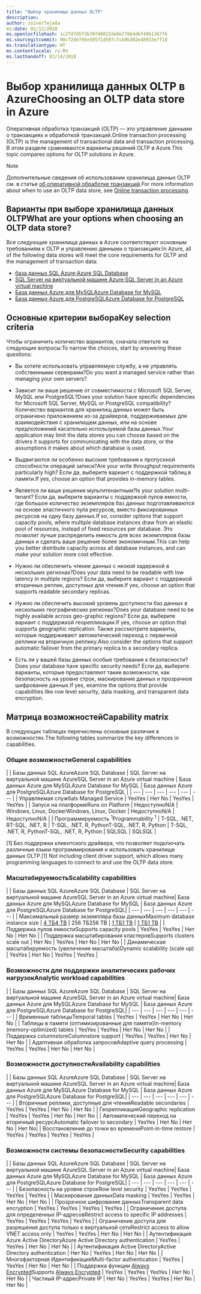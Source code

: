 ```yaml
---
title: "Выбор хранилища данных OLTP"
description: 
author: zoinerTejada
ms:date: 02/12/2018
ms.openlocfilehash: 1c27d7d5f3b78f40822de6b77664dbf49b1367f6
ms.sourcegitcommit: 90cf2de795e50571d597cfcb9b302e48933e7f18
ms.translationtype: HT
ms.contentlocale: ru-RU
ms.lasthandoff: 02/14/2018
---
```

# <a name="choosing-an-oltp-data-store-in-azure"></a><span data-ttu-id="82419-102">Выбор хранилища данных OLTP в Azure</span><span class="sxs-lookup"><span data-stu-id="82419-102">Choosing an OLTP data store in Azure</span></span>

<span data-ttu-id="82419-103">Оперативная обработка транзакций (OLTP) — это управление данными о транзакциях и обработкой транзакций.</span><span class="sxs-lookup"><span data-stu-id="82419-103">Online transaction processing (OLTP) is the management of transactional data and transaction processing.</span></span> <span data-ttu-id="82419-104">В этом разделе сравниваются варианты решений OLTP в Azure.</span><span class="sxs-lookup"><span data-stu-id="82419-104">This topic compares options for OLTP solutions in Azure.</span></span>

> [!NOTE]
> <span data-ttu-id="82419-105">Дополнительные сведения об использовании хранилища данных OLTP см. в статье [об оперативной обработке транзакций](../scenarios/online-analytical-processing.md).</span><span class="sxs-lookup"><span data-stu-id="82419-105">For more information about when to use an OLTP data store, see [Online transaction processing](../scenarios/online-analytical-processing.md).</span></span>

## <a name="what-are-your-options-when-choosing-an-oltp-data-store"></a><span data-ttu-id="82419-106">Варианты при выборе хранилища данных OLTP</span><span class="sxs-lookup"><span data-stu-id="82419-106">What are your options when choosing an OLTP data store?</span></span>

<span data-ttu-id="82419-107">Все следующие хранилища данных в Azure соответствуют основным требованиям к OLTP и управлению данными о транзакциях:</span><span class="sxs-lookup"><span data-stu-id="82419-107">In Azure, all of the following data stores will meet the core requirements for OLTP and the management of transaction data:</span></span>

- [<span data-ttu-id="82419-108">база данных SQL Azure;</span><span class="sxs-lookup"><span data-stu-id="82419-108">Azure SQL Database</span></span>](/azure/sql-database/)
- <span data-ttu-id="82419-109">[SQL Server на виртуальной машине Azure](/azure/virtual-machines/windows/sql/virtual-machines-windows-sql-server-iaas-overview?toc=%2Fazure%2Fvirtual-machines%2Fwindows%2Ftoc.json);</span><span class="sxs-lookup"><span data-stu-id="82419-109">[SQL Server in an Azure virtual machine](/azure/virtual-machines/windows/sql/virtual-machines-windows-sql-server-iaas-overview?toc=%2Fazure%2Fvirtual-machines%2Fwindows%2Ftoc.json)</span></span>
- [<span data-ttu-id="82419-110">База данных Azure для MySQL</span><span class="sxs-lookup"><span data-stu-id="82419-110">Azure Database for MySQL</span></span>](/azure/mysql/)
- [<span data-ttu-id="82419-111">База данных Azure для PostgreSQL</span><span class="sxs-lookup"><span data-stu-id="82419-111">Azure Database for PostgreSQL</span></span>](/azure/postgresql/)

## <a name="key-selection-criteria"></a><span data-ttu-id="82419-112">Основные критерии выбора</span><span class="sxs-lookup"><span data-stu-id="82419-112">Key selection criteria</span></span>

<span data-ttu-id="82419-113">Чтобы ограничить количество вариантов, сначала ответьте на следующие вопросы:</span><span class="sxs-lookup"><span data-stu-id="82419-113">To narrow the choices, start by answering these questions:</span></span>

- <span data-ttu-id="82419-114">Вы хотите использовать управляемую службу, а не управлять собственными серверами?</span><span class="sxs-lookup"><span data-stu-id="82419-114">Do you want a managed service rather than managing your own servers?</span></span>

- <span data-ttu-id="82419-115">Зависит ли ваше решение от совместимости с Microsoft SQL Server, MySQL или PostgreSQL?</span><span class="sxs-lookup"><span data-stu-id="82419-115">Does your solution have specific dependencies for Microsoft SQL Server, MySQL or PostgreSQL compatibility?</span></span> <span data-ttu-id="82419-116">Количество вариантов для хранилищ данных может быть ограничено приложением из-за драйверов, поддерживаемых для взаимодействия с хранилищем данных, или на основе предположений касательно используемой базы данных.</span><span class="sxs-lookup"><span data-stu-id="82419-116">Your application may limit the data stores you can choose based on the drivers it supports for communicating with the data store, or the assumptions it makes about which database is used.</span></span>

- <span data-ttu-id="82419-117">Выдвигаются ли особенно высокие требования к пропускной способности операций записи?</span><span class="sxs-lookup"><span data-stu-id="82419-117">Are your write throughput requirements particularly high?</span></span> <span data-ttu-id="82419-118">Если да, выберите вариант с поддержкой таблиц в памяти.</span><span class="sxs-lookup"><span data-stu-id="82419-118">If yes, choose an option that provides in-memory tables.</span></span> 

- <span data-ttu-id="82419-119">Является ли ваше решение мультитенантным?</span><span class="sxs-lookup"><span data-stu-id="82419-119">Is your solution multi-tenant?</span></span> <span data-ttu-id="82419-120">Если да, выберите варианты с поддержкой пулов емкости, где большое количество экземпляров баз данных подготавливаются на основе эластичного пула ресурсов, вместо фиксированных ресурсов на одну базу данных.</span><span class="sxs-lookup"><span data-stu-id="82419-120">If so, consider options that support capacity pools, where multiple database instances draw from an elastic pool of resources, instead of fixed resources per database.</span></span> <span data-ttu-id="82419-121">Это позволит лучше распределить емкость для всех экземпляров базы данных и сделать ваше решение более экономичным.</span><span class="sxs-lookup"><span data-stu-id="82419-121">This can help you better distribute capacity across all database instances, and can make your solution more cost effective.</span></span>

- <span data-ttu-id="82419-122">Нужно ли обеспечить чтение данных с низкой задержкой в нескольких регионах?</span><span class="sxs-lookup"><span data-stu-id="82419-122">Does your data need to be readable with low latency in multiple regions?</span></span> <span data-ttu-id="82419-123">Если да, выберите вариант с поддержкой вторичных реплик, доступных для чтения.</span><span class="sxs-lookup"><span data-stu-id="82419-123">If yes, choose an option that supports readable secondary replicas.</span></span>

- <span data-ttu-id="82419-124">Нужно ли обеспечить высокий уровень доступности баз данных в нескольких географических регионах?</span><span class="sxs-lookup"><span data-stu-id="82419-124">Does your database need to be highly available across geo-graphic regions?</span></span> <span data-ttu-id="82419-125">Если да, выберите вариант с поддержкой георепликации.</span><span class="sxs-lookup"><span data-stu-id="82419-125">If yes, choose an option that supports geographic replication.</span></span> <span data-ttu-id="82419-126">Также рассмотрите варианты, которые поддерживают автоматический переход с первичной реплики на вторичную реплику.</span><span class="sxs-lookup"><span data-stu-id="82419-126">Also consider the options that support automatic failover from the primary replica to a secondary replica.</span></span>

- <span data-ttu-id="82419-127">Есть ли у вашей базы данных особые требования к безопасности?</span><span class="sxs-lookup"><span data-stu-id="82419-127">Does your database have specific security needs?</span></span> <span data-ttu-id="82419-128">Если да, выберите варианты, которые предоставляют такие возможности, как безопасность на уровне строк, маскирование данных и прозрачное шифрование данных.</span><span class="sxs-lookup"><span data-stu-id="82419-128">If yes, examine the options that provide capabilities like row level security, data masking, and transparent data encryption.</span></span>

## <a name="capability-matrix"></a><span data-ttu-id="82419-129">Матрица возможностей</span><span class="sxs-lookup"><span data-stu-id="82419-129">Capability matrix</span></span>

<span data-ttu-id="82419-130">В следующих таблицах перечислены основные различия в возможностях.</span><span class="sxs-lookup"><span data-stu-id="82419-130">The following tables summarize the key differences in capabilities.</span></span>

### <a name="general-capabilities"></a><span data-ttu-id="82419-131">Общие возможности</span><span class="sxs-lookup"><span data-stu-id="82419-131">General capabilities</span></span> 
| | <span data-ttu-id="82419-132">Базы данных SQL Azure</span><span class="sxs-lookup"><span data-stu-id="82419-132">Azure SQL Database</span></span> | <span data-ttu-id="82419-133">SQL Server на виртуальной машине Azure</span><span class="sxs-lookup"><span data-stu-id="82419-133">SQL Server in an Azure virtual machine</span></span> | <span data-ttu-id="82419-134">База данных Azure для MySQL</span><span class="sxs-lookup"><span data-stu-id="82419-134">Azure Database for MySQL</span></span> | <span data-ttu-id="82419-135">База данных Azure для PostgreSQL</span><span class="sxs-lookup"><span data-stu-id="82419-135">Azure Database for PostgreSQL</span></span> |
| --- | --- | --- | --- | --- | --- |
| <span data-ttu-id="82419-136">Управляемая служба</span><span class="sxs-lookup"><span data-stu-id="82419-136">Is Managed Service</span></span> | <span data-ttu-id="82419-137">Yes</span><span class="sxs-lookup"><span data-stu-id="82419-137">Yes</span></span> | <span data-ttu-id="82419-138">Нет </span><span class="sxs-lookup"><span data-stu-id="82419-138">No</span></span> | <span data-ttu-id="82419-139">Yes</span><span class="sxs-lookup"><span data-stu-id="82419-139">Yes</span></span> | <span data-ttu-id="82419-140">Yes</span><span class="sxs-lookup"><span data-stu-id="82419-140">Yes</span></span> |
| <span data-ttu-id="82419-141">Запуск на платформе</span><span class="sxs-lookup"><span data-stu-id="82419-141">Runs on Platform</span></span> | <span data-ttu-id="82419-142">Недоступно</span><span class="sxs-lookup"><span data-stu-id="82419-142">N/A</span></span> | <span data-ttu-id="82419-143">Windows, Linux, Docker</span><span class="sxs-lookup"><span data-stu-id="82419-143">Windows, Linux, Docker</span></span> | <span data-ttu-id="82419-144">Недоступно</span><span class="sxs-lookup"><span data-stu-id="82419-144">N/A</span></span> | <span data-ttu-id="82419-145">Недоступно</span><span class="sxs-lookup"><span data-stu-id="82419-145">N/A</span></span> |
| <span data-ttu-id="82419-146">Программируемость <sup>1</sup></span><span class="sxs-lookup"><span data-stu-id="82419-146">Programmability <sup>1</sup></span></span> | <span data-ttu-id="82419-147">T-SQL, .NET, R</span><span class="sxs-lookup"><span data-stu-id="82419-147">T-SQL, .NET, R</span></span> | <span data-ttu-id="82419-148">T-SQL, .NET, R, Python</span><span class="sxs-lookup"><span data-stu-id="82419-148">T-SQL, .NET, R, Python</span></span> | <span data-ttu-id="82419-149">T-SQL, .NET, R, Python</span><span class="sxs-lookup"><span data-stu-id="82419-149">T-SQL, .NET, R, Python</span></span> | <span data-ttu-id="82419-150">SQL</span><span class="sxs-lookup"><span data-stu-id="82419-150">SQL</span></span> | <span data-ttu-id="82419-151">SQL</span><span class="sxs-lookup"><span data-stu-id="82419-151">SQL</span></span> |

<span data-ttu-id="82419-152">[1] Без поддержки клиентского драйвера, что позволяет подключать различные языки программирования и использовать хранилище данных OLTP.</span><span class="sxs-lookup"><span data-stu-id="82419-152">[1] Not including client driver support, which allows many programming languages to connect to and use the OLTP data store.</span></span>

### <a name="scalability-capabilities"></a><span data-ttu-id="82419-153">Масштабируемость</span><span class="sxs-lookup"><span data-stu-id="82419-153">Scalability capabilities</span></span>
| | <span data-ttu-id="82419-154">Базы данных SQL Azure</span><span class="sxs-lookup"><span data-stu-id="82419-154">Azure SQL Database</span></span> | <span data-ttu-id="82419-155">SQL Server на виртуальной машине Azure</span><span class="sxs-lookup"><span data-stu-id="82419-155">SQL Server in an Azure virtual machine</span></span>| <span data-ttu-id="82419-156">База данных Azure для MySQL</span><span class="sxs-lookup"><span data-stu-id="82419-156">Azure Database for MySQL</span></span> | <span data-ttu-id="82419-157">База данных Azure для PostgreSQL</span><span class="sxs-lookup"><span data-stu-id="82419-157">Azure Database for PostgreSQL</span></span>|
| --- | --- | --- | --- | --- | --- |
| <span data-ttu-id="82419-158">Максимальный размер экземпляра базы данных</span><span class="sxs-lookup"><span data-stu-id="82419-158">Maximum database instance size</span></span> | [<span data-ttu-id="82419-159">4 ТБ</span><span class="sxs-lookup"><span data-stu-id="82419-159">4 TB</span></span>](/azure/sql-database/sql-database-resource-limits) | <span data-ttu-id="82419-160">256 ТБ</span><span class="sxs-lookup"><span data-stu-id="82419-160">256 TB</span></span> | [<span data-ttu-id="82419-161">1 ТБ</span><span class="sxs-lookup"><span data-stu-id="82419-161">1 TB</span></span>](/azure/mysql/concepts-limits) | [<span data-ttu-id="82419-162">1 ТБ</span><span class="sxs-lookup"><span data-stu-id="82419-162">1 TB</span></span>](/azure/postgresql/concepts-limits) |
| <span data-ttu-id="82419-163">Поддержка пулов емкости</span><span class="sxs-lookup"><span data-stu-id="82419-163">Supports capacity pools</span></span>  | <span data-ttu-id="82419-164">Yes</span><span class="sxs-lookup"><span data-stu-id="82419-164">Yes</span></span> | <span data-ttu-id="82419-165">Yes</span><span class="sxs-lookup"><span data-stu-id="82419-165">Yes</span></span> | <span data-ttu-id="82419-166">Нет </span><span class="sxs-lookup"><span data-stu-id="82419-166">No</span></span> | <span data-ttu-id="82419-167">Нет </span><span class="sxs-lookup"><span data-stu-id="82419-167">No</span></span> |
| <span data-ttu-id="82419-168">Поддержка масштабирования кластеров</span><span class="sxs-lookup"><span data-stu-id="82419-168">Supports clusters scale out</span></span>  | <span data-ttu-id="82419-169">Нет </span><span class="sxs-lookup"><span data-stu-id="82419-169">No</span></span> | <span data-ttu-id="82419-170">Yes</span><span class="sxs-lookup"><span data-stu-id="82419-170">Yes</span></span> | <span data-ttu-id="82419-171">Нет </span><span class="sxs-lookup"><span data-stu-id="82419-171">No</span></span> | <span data-ttu-id="82419-172">Нет </span><span class="sxs-lookup"><span data-stu-id="82419-172">No</span></span> |
| <span data-ttu-id="82419-173">Динамическая масштабируемость (увеличение масштаба)</span><span class="sxs-lookup"><span data-stu-id="82419-173">Dynamic scalability (scale up)</span></span>  | <span data-ttu-id="82419-174">Yes</span><span class="sxs-lookup"><span data-stu-id="82419-174">Yes</span></span> | <span data-ttu-id="82419-175">Нет </span><span class="sxs-lookup"><span data-stu-id="82419-175">No</span></span> | <span data-ttu-id="82419-176">Yes</span><span class="sxs-lookup"><span data-stu-id="82419-176">Yes</span></span> | <span data-ttu-id="82419-177">Yes</span><span class="sxs-lookup"><span data-stu-id="82419-177">Yes</span></span> |

### <a name="analytic-workload-capabilities"></a><span data-ttu-id="82419-178">Возможности для поддержки аналитических рабочих нагрузок</span><span class="sxs-lookup"><span data-stu-id="82419-178">Analytic workload capabilities</span></span>
| | <span data-ttu-id="82419-179">Базы данных SQL Azure</span><span class="sxs-lookup"><span data-stu-id="82419-179">Azure SQL Database</span></span> | <span data-ttu-id="82419-180">SQL Server на виртуальной машине Azure</span><span class="sxs-lookup"><span data-stu-id="82419-180">SQL Server in an Azure virtual machine</span></span>| <span data-ttu-id="82419-181">База данных Azure для MySQL</span><span class="sxs-lookup"><span data-stu-id="82419-181">Azure Database for MySQL</span></span> | <span data-ttu-id="82419-182">База данных Azure для PostgreSQL</span><span class="sxs-lookup"><span data-stu-id="82419-182">Azure Database for PostgreSQL</span></span>|
| --- | --- | --- | --- | --- | --- | 
| <span data-ttu-id="82419-183">Временные таблицы</span><span class="sxs-lookup"><span data-stu-id="82419-183">Temporal tables</span></span> | <span data-ttu-id="82419-184">Yes</span><span class="sxs-lookup"><span data-stu-id="82419-184">Yes</span></span> | <span data-ttu-id="82419-185">Yes</span><span class="sxs-lookup"><span data-stu-id="82419-185">Yes</span></span> | <span data-ttu-id="82419-186">Нет </span><span class="sxs-lookup"><span data-stu-id="82419-186">No</span></span> | <span data-ttu-id="82419-187">Нет </span><span class="sxs-lookup"><span data-stu-id="82419-187">No</span></span> |
| <span data-ttu-id="82419-188">Таблицы в памяти (оптимизированные для памяти)</span><span class="sxs-lookup"><span data-stu-id="82419-188">In-memory (memory-optimized) tables</span></span> | <span data-ttu-id="82419-189">Yes</span><span class="sxs-lookup"><span data-stu-id="82419-189">Yes</span></span> | <span data-ttu-id="82419-190">Yes</span><span class="sxs-lookup"><span data-stu-id="82419-190">Yes</span></span> | <span data-ttu-id="82419-191">Нет </span><span class="sxs-lookup"><span data-stu-id="82419-191">No</span></span> | <span data-ttu-id="82419-192">Нет </span><span class="sxs-lookup"><span data-stu-id="82419-192">No</span></span> |
| <span data-ttu-id="82419-193">Поддержка columnstore</span><span class="sxs-lookup"><span data-stu-id="82419-193">Columnstore support</span></span> | <span data-ttu-id="82419-194">Yes</span><span class="sxs-lookup"><span data-stu-id="82419-194">Yes</span></span> | <span data-ttu-id="82419-195">Yes</span><span class="sxs-lookup"><span data-stu-id="82419-195">Yes</span></span> | <span data-ttu-id="82419-196">Нет </span><span class="sxs-lookup"><span data-stu-id="82419-196">No</span></span> | <span data-ttu-id="82419-197">Нет </span><span class="sxs-lookup"><span data-stu-id="82419-197">No</span></span> |
| <span data-ttu-id="82419-198">Адаптивная обработка запросов</span><span class="sxs-lookup"><span data-stu-id="82419-198">Adaptive query processing</span></span> | <span data-ttu-id="82419-199">Yes</span><span class="sxs-lookup"><span data-stu-id="82419-199">Yes</span></span> | <span data-ttu-id="82419-200">Yes</span><span class="sxs-lookup"><span data-stu-id="82419-200">Yes</span></span> | <span data-ttu-id="82419-201">Нет </span><span class="sxs-lookup"><span data-stu-id="82419-201">No</span></span> | <span data-ttu-id="82419-202">Нет </span><span class="sxs-lookup"><span data-stu-id="82419-202">No</span></span> |

### <a name="availability-capabilities"></a><span data-ttu-id="82419-203">Возможности доступности</span><span class="sxs-lookup"><span data-stu-id="82419-203">Availability capabilities</span></span>
| | <span data-ttu-id="82419-204">Базы данных SQL Azure</span><span class="sxs-lookup"><span data-stu-id="82419-204">Azure SQL Database</span></span> | <span data-ttu-id="82419-205">SQL Server на виртуальной машине Azure</span><span class="sxs-lookup"><span data-stu-id="82419-205">SQL Server in an Azure virtual machine</span></span>| <span data-ttu-id="82419-206">База данных Azure для MySQL</span><span class="sxs-lookup"><span data-stu-id="82419-206">Azure Database for MySQL</span></span> | <span data-ttu-id="82419-207">База данных Azure для PostgreSQL</span><span class="sxs-lookup"><span data-stu-id="82419-207">Azure Database for PostgreSQL</span></span>|
| --- | --- | --- | --- | --- | --- | 
| <span data-ttu-id="82419-208">Вторичные реплики, доступные для чтения</span><span class="sxs-lookup"><span data-stu-id="82419-208">Readable secondaries</span></span> | <span data-ttu-id="82419-209">Yes</span><span class="sxs-lookup"><span data-stu-id="82419-209">Yes</span></span> | <span data-ttu-id="82419-210">Yes</span><span class="sxs-lookup"><span data-stu-id="82419-210">Yes</span></span> | <span data-ttu-id="82419-211">Нет </span><span class="sxs-lookup"><span data-stu-id="82419-211">No</span></span> | <span data-ttu-id="82419-212">Нет </span><span class="sxs-lookup"><span data-stu-id="82419-212">No</span></span> | 
| <span data-ttu-id="82419-213">Георепликация</span><span class="sxs-lookup"><span data-stu-id="82419-213">Geographic replication</span></span> | <span data-ttu-id="82419-214">Yes</span><span class="sxs-lookup"><span data-stu-id="82419-214">Yes</span></span> | <span data-ttu-id="82419-215">Yes</span><span class="sxs-lookup"><span data-stu-id="82419-215">Yes</span></span> | <span data-ttu-id="82419-216">Нет </span><span class="sxs-lookup"><span data-stu-id="82419-216">No</span></span> | <span data-ttu-id="82419-217">Нет </span><span class="sxs-lookup"><span data-stu-id="82419-217">No</span></span> | 
| <span data-ttu-id="82419-218">Автоматический переход на вторичный ресурс</span><span class="sxs-lookup"><span data-stu-id="82419-218">Automatic failover to secondary</span></span> | <span data-ttu-id="82419-219">Yes</span><span class="sxs-lookup"><span data-stu-id="82419-219">Yes</span></span> | <span data-ttu-id="82419-220">Нет </span><span class="sxs-lookup"><span data-stu-id="82419-220">No</span></span> | <span data-ttu-id="82419-221">Нет </span><span class="sxs-lookup"><span data-stu-id="82419-221">No</span></span> | <span data-ttu-id="82419-222">Нет </span><span class="sxs-lookup"><span data-stu-id="82419-222">No</span></span>|
| <span data-ttu-id="82419-223">Восстановление до точки во времени</span><span class="sxs-lookup"><span data-stu-id="82419-223">Point-in-time restore</span></span> | <span data-ttu-id="82419-224">Yes</span><span class="sxs-lookup"><span data-stu-id="82419-224">Yes</span></span> | <span data-ttu-id="82419-225">Yes</span><span class="sxs-lookup"><span data-stu-id="82419-225">Yes</span></span> | <span data-ttu-id="82419-226">Yes</span><span class="sxs-lookup"><span data-stu-id="82419-226">Yes</span></span> | <span data-ttu-id="82419-227">Yes</span><span class="sxs-lookup"><span data-stu-id="82419-227">Yes</span></span> |

### <a name="security-capabilities"></a><span data-ttu-id="82419-228">Возможности системы безопасности</span><span class="sxs-lookup"><span data-stu-id="82419-228">Security capabilities</span></span>
| | <span data-ttu-id="82419-229">Базы данных SQL Azure</span><span class="sxs-lookup"><span data-stu-id="82419-229">Azure SQL Database</span></span> | <span data-ttu-id="82419-230">SQL Server на виртуальной машине Azure</span><span class="sxs-lookup"><span data-stu-id="82419-230">SQL Server in an Azure virtual machine</span></span>| <span data-ttu-id="82419-231">База данных Azure для MySQL</span><span class="sxs-lookup"><span data-stu-id="82419-231">Azure Database for MySQL</span></span> | <span data-ttu-id="82419-232">База данных Azure для PostgreSQL</span><span class="sxs-lookup"><span data-stu-id="82419-232">Azure Database for PostgreSQL</span></span>|
| --- | --- | --- | --- | --- | --- | 
| <span data-ttu-id="82419-233">Безопасность на уровне строк</span><span class="sxs-lookup"><span data-stu-id="82419-233">Row level security</span></span> | <span data-ttu-id="82419-234">Yes</span><span class="sxs-lookup"><span data-stu-id="82419-234">Yes</span></span> | <span data-ttu-id="82419-235">Yes</span><span class="sxs-lookup"><span data-stu-id="82419-235">Yes</span></span> | <span data-ttu-id="82419-236">Yes</span><span class="sxs-lookup"><span data-stu-id="82419-236">Yes</span></span> | <span data-ttu-id="82419-237">Yes</span><span class="sxs-lookup"><span data-stu-id="82419-237">Yes</span></span> |
| <span data-ttu-id="82419-238">Маскирование данных</span><span class="sxs-lookup"><span data-stu-id="82419-238">Data masking</span></span> | <span data-ttu-id="82419-239">Yes</span><span class="sxs-lookup"><span data-stu-id="82419-239">Yes</span></span> | <span data-ttu-id="82419-240">Yes</span><span class="sxs-lookup"><span data-stu-id="82419-240">Yes</span></span> | <span data-ttu-id="82419-241">Нет </span><span class="sxs-lookup"><span data-stu-id="82419-241">No</span></span> | <span data-ttu-id="82419-242">Нет </span><span class="sxs-lookup"><span data-stu-id="82419-242">No</span></span> |
| <span data-ttu-id="82419-243">Прозрачное шифрование данных</span><span class="sxs-lookup"><span data-stu-id="82419-243">Transparent data encryption</span></span> | <span data-ttu-id="82419-244">Yes</span><span class="sxs-lookup"><span data-stu-id="82419-244">Yes</span></span> | <span data-ttu-id="82419-245">Yes</span><span class="sxs-lookup"><span data-stu-id="82419-245">Yes</span></span> | <span data-ttu-id="82419-246">Yes</span><span class="sxs-lookup"><span data-stu-id="82419-246">Yes</span></span> | <span data-ttu-id="82419-247">Yes</span><span class="sxs-lookup"><span data-stu-id="82419-247">Yes</span></span> |
| <span data-ttu-id="82419-248">Ограничение доступа для определенных IP-адресов</span><span class="sxs-lookup"><span data-stu-id="82419-248">Restrict access to specific IP addresses</span></span> | <span data-ttu-id="82419-249">Yes</span><span class="sxs-lookup"><span data-stu-id="82419-249">Yes</span></span> | <span data-ttu-id="82419-250">Yes</span><span class="sxs-lookup"><span data-stu-id="82419-250">Yes</span></span> | <span data-ttu-id="82419-251">Yes</span><span class="sxs-lookup"><span data-stu-id="82419-251">Yes</span></span> | <span data-ttu-id="82419-252">Yes</span><span class="sxs-lookup"><span data-stu-id="82419-252">Yes</span></span> |
| <span data-ttu-id="82419-253">Ограничение доступа для разрешения доступа только к виртуальной сети</span><span class="sxs-lookup"><span data-stu-id="82419-253">Restrict access to allow VNET access only</span></span> | <span data-ttu-id="82419-254">Yes</span><span class="sxs-lookup"><span data-stu-id="82419-254">Yes</span></span> | <span data-ttu-id="82419-255">Yes</span><span class="sxs-lookup"><span data-stu-id="82419-255">Yes</span></span> | <span data-ttu-id="82419-256">Нет </span><span class="sxs-lookup"><span data-stu-id="82419-256">No</span></span> | <span data-ttu-id="82419-257">Нет </span><span class="sxs-lookup"><span data-stu-id="82419-257">No</span></span> |
| <span data-ttu-id="82419-258">Аутентификация Azure Active Directory</span><span class="sxs-lookup"><span data-stu-id="82419-258">Azure Active Directory authentication</span></span> | <span data-ttu-id="82419-259">Yes</span><span class="sxs-lookup"><span data-stu-id="82419-259">Yes</span></span> | <span data-ttu-id="82419-260">Yes</span><span class="sxs-lookup"><span data-stu-id="82419-260">Yes</span></span> | <span data-ttu-id="82419-261">Нет </span><span class="sxs-lookup"><span data-stu-id="82419-261">No</span></span> | <span data-ttu-id="82419-262">Нет </span><span class="sxs-lookup"><span data-stu-id="82419-262">No</span></span> |
| <span data-ttu-id="82419-263">Аутентификация Active Directory</span><span class="sxs-lookup"><span data-stu-id="82419-263">Active Directory authentication</span></span> | <span data-ttu-id="82419-264">Нет </span><span class="sxs-lookup"><span data-stu-id="82419-264">No</span></span> | <span data-ttu-id="82419-265">Yes</span><span class="sxs-lookup"><span data-stu-id="82419-265">Yes</span></span> | <span data-ttu-id="82419-266">Нет </span><span class="sxs-lookup"><span data-stu-id="82419-266">No</span></span> | <span data-ttu-id="82419-267">Нет </span><span class="sxs-lookup"><span data-stu-id="82419-267">No</span></span> |
| <span data-ttu-id="82419-268">Многофакторная Идентификация</span><span class="sxs-lookup"><span data-stu-id="82419-268">Multi-factor authentication</span></span> | <span data-ttu-id="82419-269">Yes</span><span class="sxs-lookup"><span data-stu-id="82419-269">Yes</span></span> | <span data-ttu-id="82419-270">Yes</span><span class="sxs-lookup"><span data-stu-id="82419-270">Yes</span></span> | <span data-ttu-id="82419-271">Нет </span><span class="sxs-lookup"><span data-stu-id="82419-271">No</span></span> | <span data-ttu-id="82419-272">Нет </span><span class="sxs-lookup"><span data-stu-id="82419-272">No</span></span> |
| <span data-ttu-id="82419-273">Поддержка функции [Always Encrypted](/sql/relational-databases/security/encryption/always-encrypted-database-engine)</span><span class="sxs-lookup"><span data-stu-id="82419-273">Supports [Always Encrypted](/sql/relational-databases/security/encryption/always-encrypted-database-engine)</span></span> | <span data-ttu-id="82419-274">Yes</span><span class="sxs-lookup"><span data-stu-id="82419-274">Yes</span></span> | <span data-ttu-id="82419-275">Yes</span><span class="sxs-lookup"><span data-stu-id="82419-275">Yes</span></span> | <span data-ttu-id="82419-276">Yes</span><span class="sxs-lookup"><span data-stu-id="82419-276">Yes</span></span> | <span data-ttu-id="82419-277">Нет </span><span class="sxs-lookup"><span data-stu-id="82419-277">No</span></span> | <span data-ttu-id="82419-278">Нет </span><span class="sxs-lookup"><span data-stu-id="82419-278">No</span></span> |
| <span data-ttu-id="82419-279">Частный IP-адрес</span><span class="sxs-lookup"><span data-stu-id="82419-279">Private IP</span></span> | <span data-ttu-id="82419-280">Нет </span><span class="sxs-lookup"><span data-stu-id="82419-280">No</span></span> | <span data-ttu-id="82419-281">Yes</span><span class="sxs-lookup"><span data-stu-id="82419-281">Yes</span></span> | <span data-ttu-id="82419-282">Yes</span><span class="sxs-lookup"><span data-stu-id="82419-282">Yes</span></span> | <span data-ttu-id="82419-283">Нет </span><span class="sxs-lookup"><span data-stu-id="82419-283">No</span></span> | <span data-ttu-id="82419-284">Нет </span><span class="sxs-lookup"><span data-stu-id="82419-284">No</span></span> |

